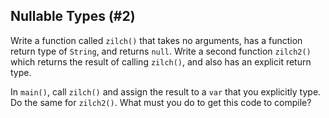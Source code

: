 ## Nullable Types (#2)

Write a function called `zilch()` that takes no arguments, has a function
return type of `String`, and returns `null`. Write a second function `zilch2()`
which returns the result of calling `zilch()`, and also has an explicit return
type.

In `main()`, call `zilch()` and assign the result to a `var` that you
explicitly type. Do the same for `zilch2()`. What must you do to get this code
to compile?

